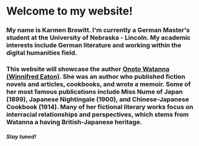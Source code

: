 # **Welcome to my website**!

### My name is Karmen Browitt. I'm currently a German Master's student at the University of Nebraska - Lincoln. My academic interests include German literature and working within the digital humanities field. 

### This website will showcase the author [Onoto Watanna (Winnifred Eaton)](https://en.wikipedia.org/wiki/Winnifred_Eaton_(writer)). She was an author who published fiction novels and articles, cookbooks, and wrote a memoir. Some of her most famous publications include Miss Nume of Japan (1899), Japanese Nightingale (1900), and Chinese-Japanese Cookbook (1914). Many of her fictional literary works focus on interracial relationships and perspectives, which stems from Watanna a having British-Japanese heritage.  

#### _Stay tuned!_
